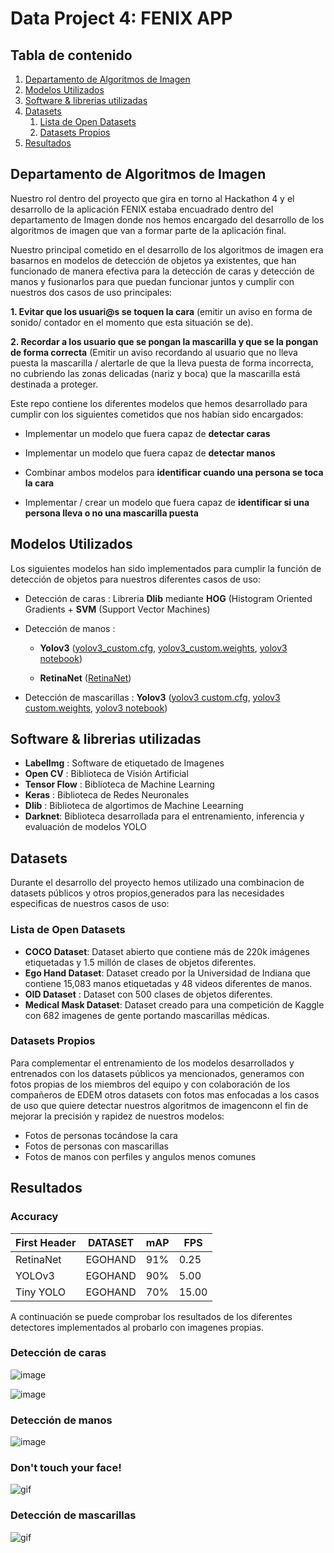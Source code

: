 # Data Project 4: FENIX APP 

## Tabla de contenido

1. [Departamento de Algoritmos de Imagen](#departamento)
2. [Modelos Utilizados](#modelos)
3. [Software & librerias utilizadas](#software)
4. [Datasets](#datasets)
    1. [Lista de Open Datasets](#opendata)
    2. [Datasets Propios](#customdata)
5. [Resultados](#resultados)


## Departamento de Algoritmos de Imagen <a name="departamento"></a>

Nuestro rol dentro del proyecto que gira en torno al Hackathon 4 y el desarrollo de la aplicación FENIX estaba encuadrado dentro del departamento de Imagen donde nos hemos encargado del desarrollo de los algoritmos de imagen que van a formar parte de la aplicación final. 

Nuestro principal cometido en el desarrollo de los algoritmos de imagen era basarnos en modelos de detección de objetos ya existentes, que han funcionado de manera efectiva para la detección de caras y detección de manos y fusionarlos para que puedan funcionar juntos y cumplir con nuestros dos casos de uso principales:
 
**1. Evitar que los usuari@s se toquen la cara** (emitir un aviso en forma de sonido/ contador en el momento que esta situación se de).
 
**2. Recordar a los usuario que se pongan la mascarilla y que se la pongan de forma correcta** (Emitir un aviso recordando al usuario que no lleva puesta la mascarilla / alertarle de que la lleva puesta de forma incorrecta, no cubriendo las zonas delicadas (nariz y boca) que la mascarilla está destinada a proteger.
 
Este repo contiene los diferentes modelos que hemos desarrollado para cumplir con los siguientes cometidos que nos habían sido encargados:

* Implementar un modelo que fuera capaz de **detectar caras**
 
* Implementar un modelo que fuera capaz de **detectar manos**
 
* Combinar ambos modelos para **identificar cuando una persona se toca la cara**
 
* Implementar / crear un modelo que fuera capaz de **identificar si una persona lleva o no una mascarilla puesta**

## Modelos Utilizados <a name="modelos"></a>

Los siguientes modelos han sido implementados para cumplir la función de detección de objetos para nuestros diferentes casos de uso:

* Detección de caras : Libreria **Dlib** mediante **HOG** (Histogram Oriented Gradients + **SVM** (Support Vector Machines)
* Detección de manos : 
    - **Yolov3** ([yolov3_custom.cfg](https://drive.google.com/file/d/1-a38MrTHHTl9yyyZEwBdl4la8PEYFsXG/view?usp=sharing),  [yolov3_custom.weights](https://drive.google.com/open?id=1pg6S0rmhrcFV01EED9tgHnPo8yuNdxQ4), [yolov3 notebook](https://github.com/diecalsa-EDEM/FenixCV/blob/facialDetection/1.Training/Train_YOLOv3.ipynb))

    - **RetinaNet** ([RetinaNet](https://github.com/diecalsa-EDEM/FenixCV/blob/facialDetection/1.Training/Train_Retinanet_Salim.ipynb))

* Detección de mascarillas : **Yolov3** ([yolov3 custom.cfg](https://drive.google.com/open?id=1CK-jXpu0Op8wOYJchklCD4I2YuLT91iG), [yolov3 custom.weights](https://drive.google.com/open?id=1i7vTsoPTx3UUIefgmco5MRHDgg6Nq9hI), [yolov3 notebook](https://drive.google.com/open?id=1nUwsYnNTgkRei3AhK1AVCWDSHiQOBsdP))



## Software & librerias utilizadas <a name="software"></a>

* **LabelImg** : Software de etiquetado de Imagenes
* **Open CV** : Biblioteca de Visión Artificial
* **Tensor Flow** : Biblioteca de Machine Learning
* **Keras** : Biblioteca de Redes Neuronales
* **Dlib** : Biblioteca de algortimos de Machine Leearning
* **Darknet**: Biblioteca desarrollada para el entrenamiento, inferencia y evaluación de modelos YOLO


## Datasets <a name="datasets"></a>

Durante el desarrollo del proyecto hemos utilizado una combinacion de datasets públicos y otros propios,generados para las necesidades especificas de nuestros casos de uso:

### Lista de Open Datasets <a name="opendata"></a>

* **COCO Dataset**: Dataset abierto que contiene más de 220k imágenes etiquetadas y 1.5 millón de clases de objetos diferentes.
* **Ego Hand Dataset**: Dataset creado por la Universidad de Indiana que contiene 15,083 manos etiquetadas y 48 videos diferentes de manos.
* **OID Dataset** : Dataset con 500 clases de objetos diferentes.
* **Medical Mask Dataset**: Dataset creado para una competición de Kaggle con 682 imagenes de gente portando mascarillas médicas.

### Datasets Propios <a name="customdata"></a>

Para complementar el entrenamiento de los modelos desarrollados y entrenados con los datasets públicos ya mencionados, generamos con fotos propias de los miembros del equipo y con colaboración de los compañeros de EDEM otros datasets con fotos mas enfocadas a los casos de uso que quiere detectar nuestros algoritmos de imagenconn el fin de mejorar la precisión y rapidez de nuestros modelos:

* Fotos de personas tocándose la cara
* Fotos de personas con mascarillas
* Fotos de manos con perfiles y angulos menos comunes


## Resultados <a name="resultados"></a>

### Accuracy 

| First Header  |    DATASET    |       mAP     |       FPS     | 
| ------------- | ------------- | ------------- | ------------- |
| RetinaNet     |    EGOHAND    |      91%      |      0.25     |
| YOLOv3        |    EGOHAND    |      90%      |      5.00     |
| Tiny YOLO     |    EGOHAND    |      70%      |      15.00    |

A continuación se puede comprobar los resultados de los diferentes detectores implementados al probarlo con imagenes propias.

### Detección de caras

![image](https://github.com/diecalsa-EDEM/FenixCV/blob/facialDetection/src/cara.jpeg)

![image](https://github.com/diecalsa-EDEM/FenixCV/blob/facialDetection/src/face-salim.jpeg)

### Detección de manos

![image](https://github.com/diecalsa-EDEM/FenixCV/blob/facialDetection/src/mano.jpeg)


### Don't touch your face!

![gif](https://github.com/diecalsa-EDEM/FenixCV/blob/facialDetection/src/DontTouchYourFace.gif)


### Detección de mascarillas

![gif](https://github.com/diecalsa-EDEM/FenixCV/blob/facialDetection/src/MaskDetection.gif)
